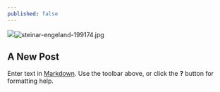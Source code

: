 ```yaml
---
published: false
---
```

![]({{site.baseurl}}/images/steinar-engeland-199174.jpg)![steinar-engeland-199174.jpg]({{site.baseurl}}/images/steinar-engeland-199174.jpg)
## A New Post

Enter text in [Markdown](http://daringfireball.net/projects/markdown/). Use the toolbar above, or click the **?** button for formatting help.
